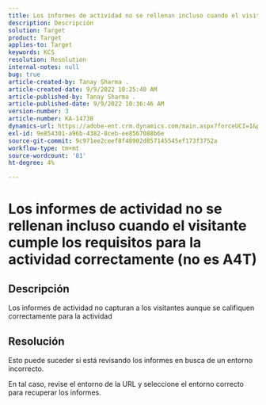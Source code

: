 ```yaml
---
title: Los informes de actividad no se rellenan incluso cuando el visitante cumple los requisitos para la actividad correctamente (no es A4T)
description: Descripción
solution: Target
product: Target
applies-to: Target
keywords: KCS
resolution: Resolution
internal-notes: null
bug: true
article-created-by: Tanay Sharma .
article-created-date: 9/9/2022 10:25:40 AM
article-published-by: Tanay Sharma .
article-published-date: 9/9/2022 10:36:46 AM
version-number: 3
article-number: KA-14738
dynamics-url: https://adobe-ent.crm.dynamics.com/main.aspx?forceUCI=1&pagetype=entityrecord&etn=knowledgearticle&id=20c1b4bc-2930-ed11-9db1-002248086735
exl-id: 9e854301-a96b-4382-8ceb-ee8567088b6e
source-git-commit: 9c971ee2ceef8f48902d857145545ef173f3752a
workflow-type: tm+mt
source-wordcount: '81'
ht-degree: 4%

---
```


# Los informes de actividad no se rellenan incluso cuando el visitante cumple los requisitos para la actividad correctamente (no es A4T)

## Descripción


Los informes de actividad no capturan a los visitantes aunque se califiquen correctamente para la actividad


## Resolución


Esto puede suceder si está revisando los informes en busca de un entorno incorrecto.



En tal caso, revise el entorno de la URL y seleccione el entorno correcto para recuperar los informes.
